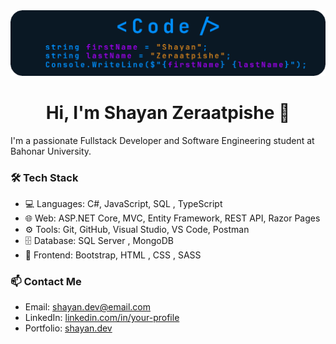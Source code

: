 <img src="https://github.com/Shayan-Zeraatpishe/Shayan-Zeraatpishe/blob/main/banner2.png?raw=true"/>
<h1 align="center">Hi, I'm Shayan Zeraatpishe 👋</h1>

I'm a passionate Fullstack Developer and Software Engineering student at Bahonar University.

### 🛠️ Tech Stack
- 💻 Languages: C#, JavaScript, SQL , TypeScript
- 🌐 Web: ASP.NET Core, MVC, Entity Framework, REST API, Razor Pages
- ⚙️ Tools: Git, GitHub, Visual Studio, VS Code, Postman
- 🗄️ Database: SQL Server , MongoDB
- 🎨 Frontend: Bootstrap, HTML , CSS , SASS


### 📫 Contact Me
- Email: shayan.dev@email.com
- LinkedIn: [linkedin.com/in/your-profile](https://linkedin.com/in/your-profile)
- Portfolio: [shayan.dev](https://your-portfolio-link.com)
